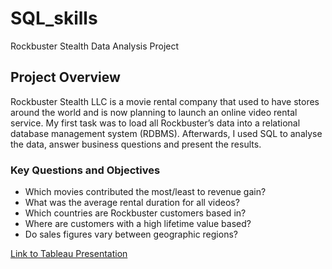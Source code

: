# SQL_skills
Rockbuster Stealth Data Analysis Project

## Project Overview
Rockbuster Stealth LLC is a movie rental company that used to have stores around the world and is now planning to launch an online video rental service. My first task was to load all Rockbuster’s data into a relational database management system (RDBMS). Afterwards, I used SQL to analyse the data, answer business questions and present the results.

### Key Questions and Objectives
* Which movies contributed the most/least to revenue gain?
* What was the average rental duration for all videos?
* Which countries are Rockbuster customers based in?
* Where are customers with a high lifetime value based?
* Do sales figures vary between geographic regions?

[Link to Tableau Presentation](https://github.com/dioogoo7/SQL_skills/blob/main/Rockbuster%20presentation_Final_July20.pdf)

